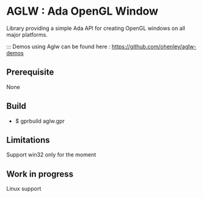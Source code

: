 # AGLW : Ada OpenGL Window

Library providing a simple Ada API for creating OpenGL windows on all major platforms.  

::: Demos using Aglw can be found here : https://github.com/ohenley/aglw-demos

## Prerequisite

None

## Build

- $ gprbuild aglw.gpr

## Limitations

Support win32 only for the moment

## Work in progress

Linux support




